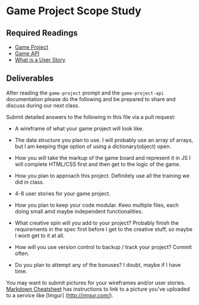 # Game Project Scope Study

## Required Readings

-   [Game Project](https://github.com/ga-wdi-boston/game-project)
-   [Game API](https://github.com/ga-wdi-boston/game-project-api)
-   [What is a User Story](https://www.mountaingoatsoftware.com/agile/user-stories)

## Deliverables

After reading the `game-project` prompt and the `game-project-api` documentation
please do the following and be prepared to share and discuss during our next
class.

Submit detailed answers to the following in this file via a pull request:

-   A wireframe of what your game project will look like.

-   The data structure you plan to use.
    I will probably use an array of arrays, but I am keeping thge option of
    using a dictionary(object) open.

-   How you will take the markup of the game board and represent it in JS
    I will complete HTML/CSS first and then get to the logic of the game.

-   How you plan to approach this project.
    Definitely use all the training we did in class.

-   4-8 user stories for your game project.
-   How you plan to keep your code modular.
    Keeo multiple files, each doing small amd maybe independent functionalities.

-   What creative spin will you add to your project?
    Probably finish the requirements in the spec first before I get to the
    creative stuff, so maybe I wont get to it at all.

-   How will you use version control to backup / track your project?
    Commit often.

-   Do you plan to attempt any of the bonuses?
    I doubt, maybe if I have time.

You may want to submit pictures for your wireframes and/or user stories.
[Markdown Cheatsheet](https://github.com/adam-p/markdown-here/wiki/Markdown-Cheatsheet)
has instructions to link to a picture you've uploaded to a service like [Imgur]
(http://imgur.com/).
